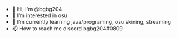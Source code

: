 - 👋 Hi, I’m @bgbg204
- 👀 I’m interested in osu
- 🌱 I’m currently learning java/programing, osu skining, streaming
- 📫 How to reach me discord bgbg204#0809
